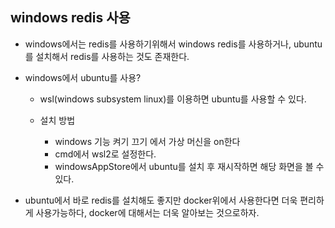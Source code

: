 ## windows redis 사용 

- windows에서는 redis를 사용하기위해서 windows redis를 사용하거나, ubuntu를 설치해서 redis를 사용하는 것도 존재한다.

- windows에서 ubuntu를 사용?
    - wsl(windows subsystem linux)를 이용하면 ubuntu를 사용할 수 있다.

    - 설치 방법 
        - windows 기능 켜기 끄기 에서 가상 머신을 on한다
        - cmd에서 wsl2로 설정한다. 
        - windowsAppStore에서 ubuntu를 설치 후 재시작하면 해당 화면을 볼 수 있다. 
        
        [](./ubuntu초기회면(windows).png)

- ubuntu에서 바로 redis를 설치해도 좋지만 docker위에서 사용한다면 더욱 편리하게 사용가능하다, docker에 대해서는 더욱 알아보는 것으로하자.